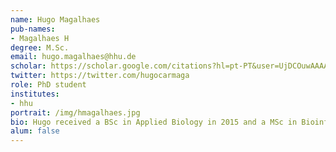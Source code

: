 ```yaml
---
name: Hugo Magalhaes
pub-names:
- Magalhaes H
degree: M.Sc.
email: hugo.magalhaes@hhu.de
scholar: https://scholar.google.com/citations?hl=pt-PT&user=UjDCOuwAAAAJ
twitter: https://twitter.com/hugocarmaga
role: PhD student
institutes:
- hhu
portrait: /img/hmagalhaes.jpg
bio: Hugo received a BSc in Applied Biology in 2015 and a MSc in Bioinformatics in 2017, both from University of Minho, Portugal. Since August 2021, he is a PhD student at the lab and his current research interests include pangenomics, algorithms development and genomic variation. He's also an affiliated member of the ALPACA Innovative Training Network (https://alpaca-itn.eu/).
alum: false
---
```


